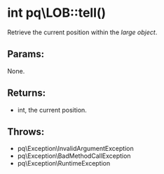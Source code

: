 # int pq\LOB::tell()

Retrieve the current position within the *large object*.

## Params:

None.

## Returns:

* int, the current position.

## Throws:

* pq\Exception\InvalidArgumentException
* pq\Exception\BadMethodCallException
* pq\Exception\RuntimeException
